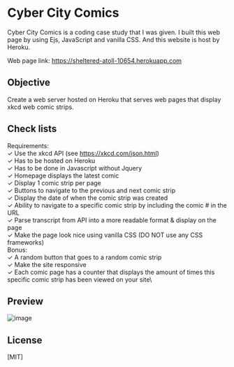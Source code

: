 # Cyber City Comics

Cyber City Comics is a coding case study that I was given. I built this web page by using Ejs, JavaScript and vanilla CSS. And this website is host by Heroku.

Web page link: https://sheltered-atoll-10654.herokuapp.com

## Objective
Create a web server hosted on Heroku that serves web pages that display xkcd web comic strips.

## Check lists
Requirements:\
✓ Use the xkcd API (see https://xkcd.com/json.html)\
✓ Has to be hosted on Heroku\
✓ Has to be done in Javascript without Jquery\
✓ Homepage displays the latest comic\
✓ Display 1 comic strip per page\
✓ Buttons to navigate to the previous and next comic strip\
✓ Display the date of when the comic strip was created\
✓ Ability to navigate to a specific comic strip by including the comic # in the URL\
✓ Parse transcript from API into a more readable format & display on the page\
✓ Make the page look nice using vanilla CSS (DO NOT use any CSS frameworks)\
Bonus:\
✓ A random button that goes to a random comic strip\
✓ Make the site responsive\
✓ Each comic page has a counter that displays the amount of times this specific comic strip has been
viewed on your site\

## Preview
![image](https://user-images.githubusercontent.com/70301387/137659893-be1adaf7-8d9b-4f70-91af-66596ca08550.png)

## License
[MIT]
